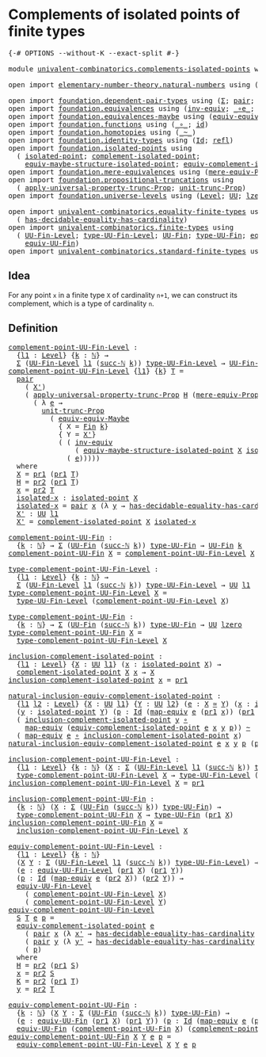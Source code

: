 # Complements of isolated points of finite types

<pre class="Agda"><a id="59" class="Symbol">{-#</a> <a id="63" class="Keyword">OPTIONS</a> <a id="71" class="Pragma">--without-K</a> <a id="83" class="Pragma">--exact-split</a> <a id="97" class="Symbol">#-}</a>

<a id="102" class="Keyword">module</a> <a id="109" href="univalent-combinatorics.complements-isolated-points.html" class="Module">univalent-combinatorics.complements-isolated-points</a> <a id="161" class="Keyword">where</a>

<a id="168" class="Keyword">open</a> <a id="173" class="Keyword">import</a> <a id="180" href="elementary-number-theory.natural-numbers.html" class="Module">elementary-number-theory.natural-numbers</a> <a id="221" class="Keyword">using</a> <a id="227" class="Symbol">(</a><a id="228" href="elementary-number-theory.natural-numbers.html#1444" class="Datatype">ℕ</a><a id="229" class="Symbol">;</a> <a id="231" href="elementary-number-theory.natural-numbers.html#1465" class="InductiveConstructor">zero-ℕ</a><a id="237" class="Symbol">;</a> <a id="239" href="elementary-number-theory.natural-numbers.html#1478" class="InductiveConstructor">succ-ℕ</a><a id="245" class="Symbol">)</a>

<a id="248" class="Keyword">open</a> <a id="253" class="Keyword">import</a> <a id="260" href="foundation.dependent-pair-types.html" class="Module">foundation.dependent-pair-types</a> <a id="292" class="Keyword">using</a> <a id="298" class="Symbol">(</a><a id="299" href="foundation-core.dependent-pair-types.html#502" class="Record">Σ</a><a id="300" class="Symbol">;</a> <a id="302" href="foundation-core.dependent-pair-types.html#575" class="InductiveConstructor">pair</a><a id="306" class="Symbol">;</a> <a id="308" href="foundation-core.dependent-pair-types.html#592" class="Field">pr1</a><a id="311" class="Symbol">;</a> <a id="313" href="foundation-core.dependent-pair-types.html#604" class="Field">pr2</a><a id="316" class="Symbol">)</a>
<a id="318" class="Keyword">open</a> <a id="323" class="Keyword">import</a> <a id="330" href="foundation.equivalences.html" class="Module">foundation.equivalences</a> <a id="354" class="Keyword">using</a> <a id="360" class="Symbol">(</a><a id="361" href="foundation-core.equivalences.html#5707" class="Function">inv-equiv</a><a id="370" class="Symbol">;</a> <a id="372" href="foundation-core.equivalences.html#7843" class="Function Operator">_∘e_</a><a id="376" class="Symbol">;</a> <a id="378" href="foundation-core.equivalences.html#1607" class="Function Operator">_≃_</a><a id="381" class="Symbol">;</a> <a id="383" href="foundation-core.equivalences.html#1807" class="Function">map-equiv</a><a id="392" class="Symbol">)</a>
<a id="394" class="Keyword">open</a> <a id="399" class="Keyword">import</a> <a id="406" href="foundation.equivalences-maybe.html" class="Module">foundation.equivalences-maybe</a> <a id="436" class="Keyword">using</a> <a id="442" class="Symbol">(</a><a id="443" href="foundation.equivalences-maybe.html#15538" class="Function">equiv-equiv-Maybe</a><a id="460" class="Symbol">)</a>
<a id="462" class="Keyword">open</a> <a id="467" class="Keyword">import</a> <a id="474" href="foundation.functions.html" class="Module">foundation.functions</a> <a id="495" class="Keyword">using</a> <a id="501" class="Symbol">(</a><a id="502" href="foundation-core.functions.html#407" class="Function Operator">_∘_</a><a id="505" class="Symbol">;</a> <a id="507" href="foundation-core.functions.html#309" class="Function">id</a><a id="509" class="Symbol">)</a>
<a id="511" class="Keyword">open</a> <a id="516" class="Keyword">import</a> <a id="523" href="foundation.homotopies.html" class="Module">foundation.homotopies</a> <a id="545" class="Keyword">using</a> <a id="551" class="Symbol">(</a><a id="552" href="foundation-core.homotopies.html#467" class="Function Operator">_~_</a><a id="555" class="Symbol">)</a>
<a id="557" class="Keyword">open</a> <a id="562" class="Keyword">import</a> <a id="569" href="foundation.identity-types.html" class="Module">foundation.identity-types</a> <a id="595" class="Keyword">using</a> <a id="601" class="Symbol">(</a><a id="602" href="foundation-core.identity-types.html#641" class="Datatype">Id</a><a id="604" class="Symbol">;</a> <a id="606" href="foundation-core.identity-types.html#694" class="InductiveConstructor">refl</a><a id="610" class="Symbol">)</a>
<a id="612" class="Keyword">open</a> <a id="617" class="Keyword">import</a> <a id="624" href="foundation.isolated-points.html" class="Module">foundation.isolated-points</a> <a id="651" class="Keyword">using</a>
  <a id="659" class="Symbol">(</a> <a id="661" href="foundation.isolated-points.html#2293" class="Function">isolated-point</a><a id="675" class="Symbol">;</a> <a id="677" href="foundation.isolated-points.html#2429" class="Function">complement-isolated-point</a><a id="702" class="Symbol">;</a>
    <a id="708" href="foundation.isolated-points.html#11262" class="Function">equiv-maybe-structure-isolated-point</a><a id="744" class="Symbol">;</a> <a id="746" href="foundation.isolated-points.html#11795" class="Function">equiv-complement-isolated-point</a><a id="777" class="Symbol">)</a>
<a id="779" class="Keyword">open</a> <a id="784" class="Keyword">import</a> <a id="791" href="foundation.mere-equivalences.html" class="Module">foundation.mere-equivalences</a> <a id="820" class="Keyword">using</a> <a id="826" class="Symbol">(</a><a id="827" href="foundation.mere-equivalences.html#1292" class="Function">mere-equiv-Prop</a><a id="842" class="Symbol">)</a>
<a id="844" class="Keyword">open</a> <a id="849" class="Keyword">import</a> <a id="856" href="foundation.propositional-truncations.html" class="Module">foundation.propositional-truncations</a> <a id="893" class="Keyword">using</a>
  <a id="901" class="Symbol">(</a> <a id="903" href="foundation.propositional-truncations.html#5148" class="Function">apply-universal-property-trunc-Prop</a><a id="938" class="Symbol">;</a> <a id="940" href="foundation.propositional-truncations.html#1756" class="Postulate">unit-trunc-Prop</a><a id="955" class="Symbol">)</a>
<a id="957" class="Keyword">open</a> <a id="962" class="Keyword">import</a> <a id="969" href="foundation.universe-levels.html" class="Module">foundation.universe-levels</a> <a id="996" class="Keyword">using</a> <a id="1002" class="Symbol">(</a><a id="1003" href="Agda.Primitive.html#597" class="Postulate">Level</a><a id="1008" class="Symbol">;</a> <a id="1010" href="foundation-core.universe-levels.html#222" class="Primitive">UU</a><a id="1012" class="Symbol">;</a> <a id="1014" href="Agda.Primitive.html#764" class="Primitive">lzero</a><a id="1019" class="Symbol">)</a>

<a id="1022" class="Keyword">open</a> <a id="1027" class="Keyword">import</a> <a id="1034" href="univalent-combinatorics.equality-finite-types.html" class="Module">univalent-combinatorics.equality-finite-types</a> <a id="1080" class="Keyword">using</a>
  <a id="1088" class="Symbol">(</a> <a id="1090" href="univalent-combinatorics.equality-finite-types.html#2861" class="Function">has-decidable-equality-has-cardinality</a><a id="1128" class="Symbol">)</a>
<a id="1130" class="Keyword">open</a> <a id="1135" class="Keyword">import</a> <a id="1142" href="univalent-combinatorics.finite-types.html" class="Module">univalent-combinatorics.finite-types</a> <a id="1179" class="Keyword">using</a>
  <a id="1187" class="Symbol">(</a> <a id="1189" href="univalent-combinatorics.finite-types.html#4556" class="Function">UU-Fin-Level</a><a id="1201" class="Symbol">;</a> <a id="1203" href="univalent-combinatorics.finite-types.html#4651" class="Function">type-UU-Fin-Level</a><a id="1220" class="Symbol">;</a> <a id="1222" href="univalent-combinatorics.finite-types.html#4997" class="Function">UU-Fin</a><a id="1228" class="Symbol">;</a> <a id="1230" href="univalent-combinatorics.finite-types.html#5059" class="Function">type-UU-Fin</a><a id="1241" class="Symbol">;</a> <a id="1243" href="univalent-combinatorics.finite-types.html#15884" class="Function">equiv-UU-Fin-Level</a><a id="1261" class="Symbol">;</a>
    <a id="1267" href="univalent-combinatorics.finite-types.html#17326" class="Function">equiv-UU-Fin</a><a id="1279" class="Symbol">)</a>
<a id="1281" class="Keyword">open</a> <a id="1286" class="Keyword">import</a> <a id="1293" href="univalent-combinatorics.standard-finite-types.html" class="Module">univalent-combinatorics.standard-finite-types</a> <a id="1339" class="Keyword">using</a> <a id="1345" class="Symbol">(</a><a id="1346" href="univalent-combinatorics.standard-finite-types.html#2072" class="Function">Fin</a><a id="1349" class="Symbol">)</a>
</pre>
## Idea

For any point `x` in a finite type `X` of cardinality `n+1`, we can construct its complement, which is a type of cardinality `n`.

## Definition

<pre class="Agda"><a id="complement-point-UU-Fin-Level"></a><a id="1519" href="univalent-combinatorics.complements-isolated-points.html#1519" class="Function">complement-point-UU-Fin-Level</a> <a id="1549" class="Symbol">:</a>
  <a id="1553" class="Symbol">{</a><a id="1554" href="univalent-combinatorics.complements-isolated-points.html#1554" class="Bound">l1</a> <a id="1557" class="Symbol">:</a> <a id="1559" href="Agda.Primitive.html#597" class="Postulate">Level</a><a id="1564" class="Symbol">}</a> <a id="1566" class="Symbol">{</a><a id="1567" href="univalent-combinatorics.complements-isolated-points.html#1567" class="Bound">k</a> <a id="1569" class="Symbol">:</a> <a id="1571" href="elementary-number-theory.natural-numbers.html#1444" class="Datatype">ℕ</a><a id="1572" class="Symbol">}</a> <a id="1574" class="Symbol">→</a>
  <a id="1578" href="foundation-core.dependent-pair-types.html#502" class="Record">Σ</a> <a id="1580" class="Symbol">(</a><a id="1581" href="univalent-combinatorics.finite-types.html#4556" class="Function">UU-Fin-Level</a> <a id="1594" href="univalent-combinatorics.complements-isolated-points.html#1554" class="Bound">l1</a> <a id="1597" class="Symbol">(</a><a id="1598" href="elementary-number-theory.natural-numbers.html#1478" class="InductiveConstructor">succ-ℕ</a> <a id="1605" href="univalent-combinatorics.complements-isolated-points.html#1567" class="Bound">k</a><a id="1606" class="Symbol">))</a> <a id="1609" href="univalent-combinatorics.finite-types.html#4651" class="Function">type-UU-Fin-Level</a> <a id="1627" class="Symbol">→</a> <a id="1629" href="univalent-combinatorics.finite-types.html#4556" class="Function">UU-Fin-Level</a> <a id="1642" href="univalent-combinatorics.complements-isolated-points.html#1554" class="Bound">l1</a> <a id="1645" href="univalent-combinatorics.complements-isolated-points.html#1567" class="Bound">k</a>
<a id="1647" href="univalent-combinatorics.complements-isolated-points.html#1519" class="Function">complement-point-UU-Fin-Level</a> <a id="1677" class="Symbol">{</a><a id="1678" href="univalent-combinatorics.complements-isolated-points.html#1678" class="Bound">l1</a><a id="1680" class="Symbol">}</a> <a id="1682" class="Symbol">{</a><a id="1683" href="univalent-combinatorics.complements-isolated-points.html#1683" class="Bound">k</a><a id="1684" class="Symbol">}</a> <a id="1686" href="univalent-combinatorics.complements-isolated-points.html#1686" class="Bound">T</a> <a id="1688" class="Symbol">=</a>
  <a id="1692" href="foundation-core.dependent-pair-types.html#575" class="InductiveConstructor">pair</a>
    <a id="1701" class="Symbol">(</a> <a id="1703" href="univalent-combinatorics.complements-isolated-points.html#2182" class="Function">X&#39;</a><a id="1705" class="Symbol">)</a>
    <a id="1711" class="Symbol">(</a> <a id="1713" href="foundation.propositional-truncations.html#5148" class="Function">apply-universal-property-trunc-Prop</a> <a id="1749" href="univalent-combinatorics.complements-isolated-points.html#2045" class="Function">H</a> <a id="1751" class="Symbol">(</a><a id="1752" href="foundation.mere-equivalences.html#1292" class="Function">mere-equiv-Prop</a> <a id="1768" class="Symbol">(</a><a id="1769" href="univalent-combinatorics.standard-finite-types.html#2072" class="Function">Fin</a> <a id="1773" href="univalent-combinatorics.complements-isolated-points.html#1683" class="Bound">k</a><a id="1774" class="Symbol">)</a> <a id="1776" href="univalent-combinatorics.complements-isolated-points.html#2182" class="Function">X&#39;</a><a id="1778" class="Symbol">)</a>
      <a id="1786" class="Symbol">(</a> <a id="1788" class="Symbol">λ</a> <a id="1790" href="univalent-combinatorics.complements-isolated-points.html#1790" class="Bound">e</a> <a id="1792" class="Symbol">→</a>
        <a id="1802" href="foundation.propositional-truncations.html#1756" class="Postulate">unit-trunc-Prop</a>
          <a id="1828" class="Symbol">(</a> <a id="1830" href="foundation.equivalences-maybe.html#15538" class="Function">equiv-equiv-Maybe</a>
            <a id="1860" class="Symbol">{</a> <a id="1862" class="Argument">X</a> <a id="1864" class="Symbol">=</a> <a id="1866" href="univalent-combinatorics.standard-finite-types.html#2072" class="Function">Fin</a> <a id="1870" href="univalent-combinatorics.complements-isolated-points.html#1683" class="Bound">k</a><a id="1871" class="Symbol">}</a>
            <a id="1885" class="Symbol">{</a> <a id="1887" class="Argument">Y</a> <a id="1889" class="Symbol">=</a> <a id="1891" href="univalent-combinatorics.complements-isolated-points.html#2182" class="Function">X&#39;</a><a id="1893" class="Symbol">}</a>
            <a id="1907" class="Symbol">(</a> <a id="1909" class="Symbol">(</a> <a id="1911" href="foundation-core.equivalences.html#5707" class="Function">inv-equiv</a>
                <a id="1937" class="Symbol">(</a> <a id="1939" href="foundation.isolated-points.html#11262" class="Function">equiv-maybe-structure-isolated-point</a> <a id="1976" href="univalent-combinatorics.complements-isolated-points.html#2027" class="Function">X</a> <a id="1978" href="univalent-combinatorics.complements-isolated-points.html#2075" class="Function">isolated-x</a><a id="1988" class="Symbol">))</a> <a id="1991" href="foundation-core.equivalences.html#7843" class="Function Operator">∘e</a>
              <a id="2008" class="Symbol">(</a> <a id="2010" href="univalent-combinatorics.complements-isolated-points.html#1790" class="Bound">e</a><a id="2011" class="Symbol">)))))</a>
  <a id="2019" class="Keyword">where</a>
  <a id="2027" href="univalent-combinatorics.complements-isolated-points.html#2027" class="Function">X</a> <a id="2029" class="Symbol">=</a> <a id="2031" href="foundation-core.dependent-pair-types.html#592" class="Field">pr1</a> <a id="2035" class="Symbol">(</a><a id="2036" href="foundation-core.dependent-pair-types.html#592" class="Field">pr1</a> <a id="2040" href="univalent-combinatorics.complements-isolated-points.html#1686" class="Bound">T</a><a id="2041" class="Symbol">)</a>
  <a id="2045" href="univalent-combinatorics.complements-isolated-points.html#2045" class="Function">H</a> <a id="2047" class="Symbol">=</a> <a id="2049" href="foundation-core.dependent-pair-types.html#604" class="Field">pr2</a> <a id="2053" class="Symbol">(</a><a id="2054" href="foundation-core.dependent-pair-types.html#592" class="Field">pr1</a> <a id="2058" href="univalent-combinatorics.complements-isolated-points.html#1686" class="Bound">T</a><a id="2059" class="Symbol">)</a>
  <a id="2063" href="univalent-combinatorics.complements-isolated-points.html#2063" class="Function">x</a> <a id="2065" class="Symbol">=</a> <a id="2067" href="foundation-core.dependent-pair-types.html#604" class="Field">pr2</a> <a id="2071" href="univalent-combinatorics.complements-isolated-points.html#1686" class="Bound">T</a>
  <a id="2075" href="univalent-combinatorics.complements-isolated-points.html#2075" class="Function">isolated-x</a> <a id="2086" class="Symbol">:</a> <a id="2088" href="foundation.isolated-points.html#2293" class="Function">isolated-point</a> <a id="2103" href="univalent-combinatorics.complements-isolated-points.html#2027" class="Function">X</a>
  <a id="2107" href="univalent-combinatorics.complements-isolated-points.html#2075" class="Function">isolated-x</a> <a id="2118" class="Symbol">=</a> <a id="2120" href="foundation-core.dependent-pair-types.html#575" class="InductiveConstructor">pair</a> <a id="2125" href="univalent-combinatorics.complements-isolated-points.html#2063" class="Function">x</a> <a id="2127" class="Symbol">(λ</a> <a id="2130" href="univalent-combinatorics.complements-isolated-points.html#2130" class="Bound">y</a> <a id="2132" class="Symbol">→</a> <a id="2134" href="univalent-combinatorics.equality-finite-types.html#2861" class="Function">has-decidable-equality-has-cardinality</a> <a id="2173" href="univalent-combinatorics.complements-isolated-points.html#2045" class="Function">H</a> <a id="2175" href="univalent-combinatorics.complements-isolated-points.html#2063" class="Function">x</a> <a id="2177" href="univalent-combinatorics.complements-isolated-points.html#2130" class="Bound">y</a><a id="2178" class="Symbol">)</a>
  <a id="2182" href="univalent-combinatorics.complements-isolated-points.html#2182" class="Function">X&#39;</a> <a id="2185" class="Symbol">:</a> <a id="2187" href="foundation-core.universe-levels.html#222" class="Primitive">UU</a> <a id="2190" href="univalent-combinatorics.complements-isolated-points.html#1678" class="Bound">l1</a>
  <a id="2195" href="univalent-combinatorics.complements-isolated-points.html#2182" class="Function">X&#39;</a> <a id="2198" class="Symbol">=</a> <a id="2200" href="foundation.isolated-points.html#2429" class="Function">complement-isolated-point</a> <a id="2226" href="univalent-combinatorics.complements-isolated-points.html#2027" class="Function">X</a> <a id="2228" href="univalent-combinatorics.complements-isolated-points.html#2075" class="Function">isolated-x</a>

<a id="complement-point-UU-Fin"></a><a id="2240" href="univalent-combinatorics.complements-isolated-points.html#2240" class="Function">complement-point-UU-Fin</a> <a id="2264" class="Symbol">:</a>
  <a id="2268" class="Symbol">{</a><a id="2269" href="univalent-combinatorics.complements-isolated-points.html#2269" class="Bound">k</a> <a id="2271" class="Symbol">:</a> <a id="2273" href="elementary-number-theory.natural-numbers.html#1444" class="Datatype">ℕ</a><a id="2274" class="Symbol">}</a> <a id="2276" class="Symbol">→</a> <a id="2278" href="foundation-core.dependent-pair-types.html#502" class="Record">Σ</a> <a id="2280" class="Symbol">(</a><a id="2281" href="univalent-combinatorics.finite-types.html#4997" class="Function">UU-Fin</a> <a id="2288" class="Symbol">(</a><a id="2289" href="elementary-number-theory.natural-numbers.html#1478" class="InductiveConstructor">succ-ℕ</a> <a id="2296" href="univalent-combinatorics.complements-isolated-points.html#2269" class="Bound">k</a><a id="2297" class="Symbol">))</a> <a id="2300" href="univalent-combinatorics.finite-types.html#5059" class="Function">type-UU-Fin</a> <a id="2312" class="Symbol">→</a> <a id="2314" href="univalent-combinatorics.finite-types.html#4997" class="Function">UU-Fin</a> <a id="2321" href="univalent-combinatorics.complements-isolated-points.html#2269" class="Bound">k</a>
<a id="2323" href="univalent-combinatorics.complements-isolated-points.html#2240" class="Function">complement-point-UU-Fin</a> <a id="2347" href="univalent-combinatorics.complements-isolated-points.html#2347" class="Bound">X</a> <a id="2349" class="Symbol">=</a> <a id="2351" href="univalent-combinatorics.complements-isolated-points.html#1519" class="Function">complement-point-UU-Fin-Level</a> <a id="2381" href="univalent-combinatorics.complements-isolated-points.html#2347" class="Bound">X</a>

<a id="type-complement-point-UU-Fin-Level"></a><a id="2384" href="univalent-combinatorics.complements-isolated-points.html#2384" class="Function">type-complement-point-UU-Fin-Level</a> <a id="2419" class="Symbol">:</a>
  <a id="2423" class="Symbol">{</a><a id="2424" href="univalent-combinatorics.complements-isolated-points.html#2424" class="Bound">l1</a> <a id="2427" class="Symbol">:</a> <a id="2429" href="Agda.Primitive.html#597" class="Postulate">Level</a><a id="2434" class="Symbol">}</a> <a id="2436" class="Symbol">{</a><a id="2437" href="univalent-combinatorics.complements-isolated-points.html#2437" class="Bound">k</a> <a id="2439" class="Symbol">:</a> <a id="2441" href="elementary-number-theory.natural-numbers.html#1444" class="Datatype">ℕ</a><a id="2442" class="Symbol">}</a> <a id="2444" class="Symbol">→</a>
  <a id="2448" href="foundation-core.dependent-pair-types.html#502" class="Record">Σ</a> <a id="2450" class="Symbol">(</a><a id="2451" href="univalent-combinatorics.finite-types.html#4556" class="Function">UU-Fin-Level</a> <a id="2464" href="univalent-combinatorics.complements-isolated-points.html#2424" class="Bound">l1</a> <a id="2467" class="Symbol">(</a><a id="2468" href="elementary-number-theory.natural-numbers.html#1478" class="InductiveConstructor">succ-ℕ</a> <a id="2475" href="univalent-combinatorics.complements-isolated-points.html#2437" class="Bound">k</a><a id="2476" class="Symbol">))</a> <a id="2479" href="univalent-combinatorics.finite-types.html#4651" class="Function">type-UU-Fin-Level</a> <a id="2497" class="Symbol">→</a> <a id="2499" href="foundation-core.universe-levels.html#222" class="Primitive">UU</a> <a id="2502" href="univalent-combinatorics.complements-isolated-points.html#2424" class="Bound">l1</a>
<a id="2505" href="univalent-combinatorics.complements-isolated-points.html#2384" class="Function">type-complement-point-UU-Fin-Level</a> <a id="2540" href="univalent-combinatorics.complements-isolated-points.html#2540" class="Bound">X</a> <a id="2542" class="Symbol">=</a>
  <a id="2546" href="univalent-combinatorics.finite-types.html#4651" class="Function">type-UU-Fin-Level</a> <a id="2564" class="Symbol">(</a><a id="2565" href="univalent-combinatorics.complements-isolated-points.html#1519" class="Function">complement-point-UU-Fin-Level</a> <a id="2595" href="univalent-combinatorics.complements-isolated-points.html#2540" class="Bound">X</a><a id="2596" class="Symbol">)</a>

<a id="type-complement-point-UU-Fin"></a><a id="2599" href="univalent-combinatorics.complements-isolated-points.html#2599" class="Function">type-complement-point-UU-Fin</a> <a id="2628" class="Symbol">:</a>
  <a id="2632" class="Symbol">{</a><a id="2633" href="univalent-combinatorics.complements-isolated-points.html#2633" class="Bound">k</a> <a id="2635" class="Symbol">:</a> <a id="2637" href="elementary-number-theory.natural-numbers.html#1444" class="Datatype">ℕ</a><a id="2638" class="Symbol">}</a> <a id="2640" class="Symbol">→</a> <a id="2642" href="foundation-core.dependent-pair-types.html#502" class="Record">Σ</a> <a id="2644" class="Symbol">(</a><a id="2645" href="univalent-combinatorics.finite-types.html#4997" class="Function">UU-Fin</a> <a id="2652" class="Symbol">(</a><a id="2653" href="elementary-number-theory.natural-numbers.html#1478" class="InductiveConstructor">succ-ℕ</a> <a id="2660" href="univalent-combinatorics.complements-isolated-points.html#2633" class="Bound">k</a><a id="2661" class="Symbol">))</a> <a id="2664" href="univalent-combinatorics.finite-types.html#5059" class="Function">type-UU-Fin</a> <a id="2676" class="Symbol">→</a> <a id="2678" href="foundation-core.universe-levels.html#222" class="Primitive">UU</a> <a id="2681" href="Agda.Primitive.html#764" class="Primitive">lzero</a>
<a id="2687" href="univalent-combinatorics.complements-isolated-points.html#2599" class="Function">type-complement-point-UU-Fin</a> <a id="2716" href="univalent-combinatorics.complements-isolated-points.html#2716" class="Bound">X</a> <a id="2718" class="Symbol">=</a>
  <a id="2722" href="univalent-combinatorics.complements-isolated-points.html#2384" class="Function">type-complement-point-UU-Fin-Level</a> <a id="2757" href="univalent-combinatorics.complements-isolated-points.html#2716" class="Bound">X</a>

<a id="inclusion-complement-isolated-point"></a><a id="2760" href="univalent-combinatorics.complements-isolated-points.html#2760" class="Function">inclusion-complement-isolated-point</a> <a id="2796" class="Symbol">:</a>
  <a id="2800" class="Symbol">{</a><a id="2801" href="univalent-combinatorics.complements-isolated-points.html#2801" class="Bound">l1</a> <a id="2804" class="Symbol">:</a> <a id="2806" href="Agda.Primitive.html#597" class="Postulate">Level</a><a id="2811" class="Symbol">}</a> <a id="2813" class="Symbol">{</a><a id="2814" href="univalent-combinatorics.complements-isolated-points.html#2814" class="Bound">X</a> <a id="2816" class="Symbol">:</a> <a id="2818" href="foundation-core.universe-levels.html#222" class="Primitive">UU</a> <a id="2821" href="univalent-combinatorics.complements-isolated-points.html#2801" class="Bound">l1</a><a id="2823" class="Symbol">}</a> <a id="2825" class="Symbol">(</a><a id="2826" href="univalent-combinatorics.complements-isolated-points.html#2826" class="Bound">x</a> <a id="2828" class="Symbol">:</a> <a id="2830" href="foundation.isolated-points.html#2293" class="Function">isolated-point</a> <a id="2845" href="univalent-combinatorics.complements-isolated-points.html#2814" class="Bound">X</a><a id="2846" class="Symbol">)</a> <a id="2848" class="Symbol">→</a>
  <a id="2852" href="foundation.isolated-points.html#2429" class="Function">complement-isolated-point</a> <a id="2878" href="univalent-combinatorics.complements-isolated-points.html#2814" class="Bound">X</a> <a id="2880" href="univalent-combinatorics.complements-isolated-points.html#2826" class="Bound">x</a> <a id="2882" class="Symbol">→</a> <a id="2884" href="univalent-combinatorics.complements-isolated-points.html#2814" class="Bound">X</a>
<a id="2886" href="univalent-combinatorics.complements-isolated-points.html#2760" class="Function">inclusion-complement-isolated-point</a> <a id="2922" href="univalent-combinatorics.complements-isolated-points.html#2922" class="Bound">x</a> <a id="2924" class="Symbol">=</a> <a id="2926" href="foundation-core.dependent-pair-types.html#592" class="Field">pr1</a>

<a id="natural-inclusion-equiv-complement-isolated-point"></a><a id="2931" href="univalent-combinatorics.complements-isolated-points.html#2931" class="Function">natural-inclusion-equiv-complement-isolated-point</a> <a id="2981" class="Symbol">:</a>
  <a id="2985" class="Symbol">{</a><a id="2986" href="univalent-combinatorics.complements-isolated-points.html#2986" class="Bound">l1</a> <a id="2989" href="univalent-combinatorics.complements-isolated-points.html#2989" class="Bound">l2</a> <a id="2992" class="Symbol">:</a> <a id="2994" href="Agda.Primitive.html#597" class="Postulate">Level</a><a id="2999" class="Symbol">}</a> <a id="3001" class="Symbol">{</a><a id="3002" href="univalent-combinatorics.complements-isolated-points.html#3002" class="Bound">X</a> <a id="3004" class="Symbol">:</a> <a id="3006" href="foundation-core.universe-levels.html#222" class="Primitive">UU</a> <a id="3009" href="univalent-combinatorics.complements-isolated-points.html#2986" class="Bound">l1</a><a id="3011" class="Symbol">}</a> <a id="3013" class="Symbol">{</a><a id="3014" href="univalent-combinatorics.complements-isolated-points.html#3014" class="Bound">Y</a> <a id="3016" class="Symbol">:</a> <a id="3018" href="foundation-core.universe-levels.html#222" class="Primitive">UU</a> <a id="3021" href="univalent-combinatorics.complements-isolated-points.html#2989" class="Bound">l2</a><a id="3023" class="Symbol">}</a> <a id="3025" class="Symbol">(</a><a id="3026" href="univalent-combinatorics.complements-isolated-points.html#3026" class="Bound">e</a> <a id="3028" class="Symbol">:</a> <a id="3030" href="univalent-combinatorics.complements-isolated-points.html#3002" class="Bound">X</a> <a id="3032" href="foundation-core.equivalences.html#1607" class="Function Operator">≃</a> <a id="3034" href="univalent-combinatorics.complements-isolated-points.html#3014" class="Bound">Y</a><a id="3035" class="Symbol">)</a> <a id="3037" class="Symbol">(</a><a id="3038" href="univalent-combinatorics.complements-isolated-points.html#3038" class="Bound">x</a> <a id="3040" class="Symbol">:</a> <a id="3042" href="foundation.isolated-points.html#2293" class="Function">isolated-point</a> <a id="3057" href="univalent-combinatorics.complements-isolated-points.html#3002" class="Bound">X</a><a id="3058" class="Symbol">)</a>
  <a id="3062" class="Symbol">(</a><a id="3063" href="univalent-combinatorics.complements-isolated-points.html#3063" class="Bound">y</a> <a id="3065" class="Symbol">:</a> <a id="3067" href="foundation.isolated-points.html#2293" class="Function">isolated-point</a> <a id="3082" href="univalent-combinatorics.complements-isolated-points.html#3014" class="Bound">Y</a><a id="3083" class="Symbol">)</a> <a id="3085" class="Symbol">(</a><a id="3086" href="univalent-combinatorics.complements-isolated-points.html#3086" class="Bound">p</a> <a id="3088" class="Symbol">:</a> <a id="3090" href="foundation-core.identity-types.html#641" class="Datatype">Id</a> <a id="3093" class="Symbol">(</a><a id="3094" href="foundation-core.equivalences.html#1807" class="Function">map-equiv</a> <a id="3104" href="univalent-combinatorics.complements-isolated-points.html#3026" class="Bound">e</a> <a id="3106" class="Symbol">(</a><a id="3107" href="foundation-core.dependent-pair-types.html#592" class="Field">pr1</a> <a id="3111" href="univalent-combinatorics.complements-isolated-points.html#3038" class="Bound">x</a><a id="3112" class="Symbol">))</a> <a id="3115" class="Symbol">(</a><a id="3116" href="foundation-core.dependent-pair-types.html#592" class="Field">pr1</a> <a id="3120" href="univalent-combinatorics.complements-isolated-points.html#3063" class="Bound">y</a><a id="3121" class="Symbol">))</a> <a id="3124" class="Symbol">→</a>
  <a id="3128" class="Symbol">(</a> <a id="3130" href="univalent-combinatorics.complements-isolated-points.html#2760" class="Function">inclusion-complement-isolated-point</a> <a id="3166" href="univalent-combinatorics.complements-isolated-points.html#3063" class="Bound">y</a> <a id="3168" href="foundation-core.functions.html#407" class="Function Operator">∘</a>
    <a id="3174" href="foundation-core.equivalences.html#1807" class="Function">map-equiv</a> <a id="3184" class="Symbol">(</a><a id="3185" href="foundation.isolated-points.html#11795" class="Function">equiv-complement-isolated-point</a> <a id="3217" href="univalent-combinatorics.complements-isolated-points.html#3026" class="Bound">e</a> <a id="3219" href="univalent-combinatorics.complements-isolated-points.html#3038" class="Bound">x</a> <a id="3221" href="univalent-combinatorics.complements-isolated-points.html#3063" class="Bound">y</a> <a id="3223" href="univalent-combinatorics.complements-isolated-points.html#3086" class="Bound">p</a><a id="3224" class="Symbol">))</a> <a id="3227" href="foundation-core.homotopies.html#467" class="Function Operator">~</a>
  <a id="3231" class="Symbol">(</a> <a id="3233" href="foundation-core.equivalences.html#1807" class="Function">map-equiv</a> <a id="3243" href="univalent-combinatorics.complements-isolated-points.html#3026" class="Bound">e</a> <a id="3245" href="foundation-core.functions.html#407" class="Function Operator">∘</a> <a id="3247" href="univalent-combinatorics.complements-isolated-points.html#2760" class="Function">inclusion-complement-isolated-point</a> <a id="3283" href="univalent-combinatorics.complements-isolated-points.html#3038" class="Bound">x</a><a id="3284" class="Symbol">)</a>
<a id="3286" href="univalent-combinatorics.complements-isolated-points.html#2931" class="Function">natural-inclusion-equiv-complement-isolated-point</a> <a id="3336" href="univalent-combinatorics.complements-isolated-points.html#3336" class="Bound">e</a> <a id="3338" href="univalent-combinatorics.complements-isolated-points.html#3338" class="Bound">x</a> <a id="3340" href="univalent-combinatorics.complements-isolated-points.html#3340" class="Bound">y</a> <a id="3342" href="univalent-combinatorics.complements-isolated-points.html#3342" class="Bound">p</a> <a id="3344" class="Symbol">(</a><a id="3345" href="foundation-core.dependent-pair-types.html#575" class="InductiveConstructor">pair</a> <a id="3350" href="univalent-combinatorics.complements-isolated-points.html#3350" class="Bound">x&#39;</a> <a id="3353" href="univalent-combinatorics.complements-isolated-points.html#3353" class="Bound">f</a><a id="3354" class="Symbol">)</a> <a id="3356" class="Symbol">=</a> <a id="3358" href="foundation-core.identity-types.html#694" class="InductiveConstructor">refl</a>

<a id="inclusion-complement-point-UU-Fin-Level"></a><a id="3364" href="univalent-combinatorics.complements-isolated-points.html#3364" class="Function">inclusion-complement-point-UU-Fin-Level</a> <a id="3404" class="Symbol">:</a>
  <a id="3408" class="Symbol">{</a><a id="3409" href="univalent-combinatorics.complements-isolated-points.html#3409" class="Bound">l1</a> <a id="3412" class="Symbol">:</a> <a id="3414" href="Agda.Primitive.html#597" class="Postulate">Level</a><a id="3419" class="Symbol">}</a> <a id="3421" class="Symbol">{</a><a id="3422" href="univalent-combinatorics.complements-isolated-points.html#3422" class="Bound">k</a> <a id="3424" class="Symbol">:</a> <a id="3426" href="elementary-number-theory.natural-numbers.html#1444" class="Datatype">ℕ</a><a id="3427" class="Symbol">}</a> <a id="3429" class="Symbol">(</a><a id="3430" href="univalent-combinatorics.complements-isolated-points.html#3430" class="Bound">X</a> <a id="3432" class="Symbol">:</a> <a id="3434" href="foundation-core.dependent-pair-types.html#502" class="Record">Σ</a> <a id="3436" class="Symbol">(</a><a id="3437" href="univalent-combinatorics.finite-types.html#4556" class="Function">UU-Fin-Level</a> <a id="3450" href="univalent-combinatorics.complements-isolated-points.html#3409" class="Bound">l1</a> <a id="3453" class="Symbol">(</a><a id="3454" href="elementary-number-theory.natural-numbers.html#1478" class="InductiveConstructor">succ-ℕ</a> <a id="3461" href="univalent-combinatorics.complements-isolated-points.html#3422" class="Bound">k</a><a id="3462" class="Symbol">))</a> <a id="3465" href="univalent-combinatorics.finite-types.html#4651" class="Function">type-UU-Fin-Level</a><a id="3482" class="Symbol">)</a> <a id="3484" class="Symbol">→</a>
  <a id="3488" href="univalent-combinatorics.complements-isolated-points.html#2384" class="Function">type-complement-point-UU-Fin-Level</a> <a id="3523" href="univalent-combinatorics.complements-isolated-points.html#3430" class="Bound">X</a> <a id="3525" class="Symbol">→</a> <a id="3527" href="univalent-combinatorics.finite-types.html#4651" class="Function">type-UU-Fin-Level</a> <a id="3545" class="Symbol">(</a><a id="3546" href="foundation-core.dependent-pair-types.html#592" class="Field">pr1</a> <a id="3550" href="univalent-combinatorics.complements-isolated-points.html#3430" class="Bound">X</a><a id="3551" class="Symbol">)</a>
<a id="3553" href="univalent-combinatorics.complements-isolated-points.html#3364" class="Function">inclusion-complement-point-UU-Fin-Level</a> <a id="3593" href="univalent-combinatorics.complements-isolated-points.html#3593" class="Bound">X</a> <a id="3595" class="Symbol">=</a> <a id="3597" href="foundation-core.dependent-pair-types.html#592" class="Field">pr1</a>

<a id="inclusion-complement-point-UU-Fin"></a><a id="3602" href="univalent-combinatorics.complements-isolated-points.html#3602" class="Function">inclusion-complement-point-UU-Fin</a> <a id="3636" class="Symbol">:</a>
  <a id="3640" class="Symbol">{</a><a id="3641" href="univalent-combinatorics.complements-isolated-points.html#3641" class="Bound">k</a> <a id="3643" class="Symbol">:</a> <a id="3645" href="elementary-number-theory.natural-numbers.html#1444" class="Datatype">ℕ</a><a id="3646" class="Symbol">}</a> <a id="3648" class="Symbol">(</a><a id="3649" href="univalent-combinatorics.complements-isolated-points.html#3649" class="Bound">X</a> <a id="3651" class="Symbol">:</a> <a id="3653" href="foundation-core.dependent-pair-types.html#502" class="Record">Σ</a> <a id="3655" class="Symbol">(</a><a id="3656" href="univalent-combinatorics.finite-types.html#4997" class="Function">UU-Fin</a> <a id="3663" class="Symbol">(</a><a id="3664" href="elementary-number-theory.natural-numbers.html#1478" class="InductiveConstructor">succ-ℕ</a> <a id="3671" href="univalent-combinatorics.complements-isolated-points.html#3641" class="Bound">k</a><a id="3672" class="Symbol">))</a> <a id="3675" href="univalent-combinatorics.finite-types.html#5059" class="Function">type-UU-Fin</a><a id="3686" class="Symbol">)</a> <a id="3688" class="Symbol">→</a>
  <a id="3692" href="univalent-combinatorics.complements-isolated-points.html#2599" class="Function">type-complement-point-UU-Fin</a> <a id="3721" href="univalent-combinatorics.complements-isolated-points.html#3649" class="Bound">X</a> <a id="3723" class="Symbol">→</a> <a id="3725" href="univalent-combinatorics.finite-types.html#5059" class="Function">type-UU-Fin</a> <a id="3737" class="Symbol">(</a><a id="3738" href="foundation-core.dependent-pair-types.html#592" class="Field">pr1</a> <a id="3742" href="univalent-combinatorics.complements-isolated-points.html#3649" class="Bound">X</a><a id="3743" class="Symbol">)</a>
<a id="3745" href="univalent-combinatorics.complements-isolated-points.html#3602" class="Function">inclusion-complement-point-UU-Fin</a> <a id="3779" href="univalent-combinatorics.complements-isolated-points.html#3779" class="Bound">X</a> <a id="3781" class="Symbol">=</a>
  <a id="3785" href="univalent-combinatorics.complements-isolated-points.html#3364" class="Function">inclusion-complement-point-UU-Fin-Level</a> <a id="3825" href="univalent-combinatorics.complements-isolated-points.html#3779" class="Bound">X</a>

<a id="equiv-complement-point-UU-Fin-Level"></a><a id="3828" href="univalent-combinatorics.complements-isolated-points.html#3828" class="Function">equiv-complement-point-UU-Fin-Level</a> <a id="3864" class="Symbol">:</a>
  <a id="3868" class="Symbol">{</a><a id="3869" href="univalent-combinatorics.complements-isolated-points.html#3869" class="Bound">l1</a> <a id="3872" class="Symbol">:</a> <a id="3874" href="Agda.Primitive.html#597" class="Postulate">Level</a><a id="3879" class="Symbol">}</a> <a id="3881" class="Symbol">{</a><a id="3882" href="univalent-combinatorics.complements-isolated-points.html#3882" class="Bound">k</a> <a id="3884" class="Symbol">:</a> <a id="3886" href="elementary-number-theory.natural-numbers.html#1444" class="Datatype">ℕ</a><a id="3887" class="Symbol">}</a>
  <a id="3891" class="Symbol">(</a><a id="3892" href="univalent-combinatorics.complements-isolated-points.html#3892" class="Bound">X</a> <a id="3894" href="univalent-combinatorics.complements-isolated-points.html#3894" class="Bound">Y</a> <a id="3896" class="Symbol">:</a> <a id="3898" href="foundation-core.dependent-pair-types.html#502" class="Record">Σ</a> <a id="3900" class="Symbol">(</a><a id="3901" href="univalent-combinatorics.finite-types.html#4556" class="Function">UU-Fin-Level</a> <a id="3914" href="univalent-combinatorics.complements-isolated-points.html#3869" class="Bound">l1</a> <a id="3917" class="Symbol">(</a><a id="3918" href="elementary-number-theory.natural-numbers.html#1478" class="InductiveConstructor">succ-ℕ</a> <a id="3925" href="univalent-combinatorics.complements-isolated-points.html#3882" class="Bound">k</a><a id="3926" class="Symbol">))</a> <a id="3929" href="univalent-combinatorics.finite-types.html#4651" class="Function">type-UU-Fin-Level</a><a id="3946" class="Symbol">)</a> <a id="3948" class="Symbol">→</a>
  <a id="3952" class="Symbol">(</a><a id="3953" href="univalent-combinatorics.complements-isolated-points.html#3953" class="Bound">e</a> <a id="3955" class="Symbol">:</a> <a id="3957" href="univalent-combinatorics.finite-types.html#15884" class="Function">equiv-UU-Fin-Level</a> <a id="3976" class="Symbol">(</a><a id="3977" href="foundation-core.dependent-pair-types.html#592" class="Field">pr1</a> <a id="3981" href="univalent-combinatorics.complements-isolated-points.html#3892" class="Bound">X</a><a id="3982" class="Symbol">)</a> <a id="3984" class="Symbol">(</a><a id="3985" href="foundation-core.dependent-pair-types.html#592" class="Field">pr1</a> <a id="3989" href="univalent-combinatorics.complements-isolated-points.html#3894" class="Bound">Y</a><a id="3990" class="Symbol">))</a>
  <a id="3995" class="Symbol">(</a><a id="3996" href="univalent-combinatorics.complements-isolated-points.html#3996" class="Bound">p</a> <a id="3998" class="Symbol">:</a> <a id="4000" href="foundation-core.identity-types.html#641" class="Datatype">Id</a> <a id="4003" class="Symbol">(</a><a id="4004" href="foundation-core.equivalences.html#1807" class="Function">map-equiv</a> <a id="4014" href="univalent-combinatorics.complements-isolated-points.html#3953" class="Bound">e</a> <a id="4016" class="Symbol">(</a><a id="4017" href="foundation-core.dependent-pair-types.html#604" class="Field">pr2</a> <a id="4021" href="univalent-combinatorics.complements-isolated-points.html#3892" class="Bound">X</a><a id="4022" class="Symbol">))</a> <a id="4025" class="Symbol">(</a><a id="4026" href="foundation-core.dependent-pair-types.html#604" class="Field">pr2</a> <a id="4030" href="univalent-combinatorics.complements-isolated-points.html#3894" class="Bound">Y</a><a id="4031" class="Symbol">))</a> <a id="4034" class="Symbol">→</a>
  <a id="4038" href="univalent-combinatorics.finite-types.html#15884" class="Function">equiv-UU-Fin-Level</a>
    <a id="4061" class="Symbol">(</a> <a id="4063" href="univalent-combinatorics.complements-isolated-points.html#1519" class="Function">complement-point-UU-Fin-Level</a> <a id="4093" href="univalent-combinatorics.complements-isolated-points.html#3892" class="Bound">X</a><a id="4094" class="Symbol">)</a>
    <a id="4100" class="Symbol">(</a> <a id="4102" href="univalent-combinatorics.complements-isolated-points.html#1519" class="Function">complement-point-UU-Fin-Level</a> <a id="4132" href="univalent-combinatorics.complements-isolated-points.html#3894" class="Bound">Y</a><a id="4133" class="Symbol">)</a>
<a id="4135" href="univalent-combinatorics.complements-isolated-points.html#3828" class="Function">equiv-complement-point-UU-Fin-Level</a>
  <a id="4173" href="univalent-combinatorics.complements-isolated-points.html#4173" class="Bound">S</a> <a id="4175" href="univalent-combinatorics.complements-isolated-points.html#4175" class="Bound">T</a> <a id="4177" href="univalent-combinatorics.complements-isolated-points.html#4177" class="Bound">e</a> <a id="4179" href="univalent-combinatorics.complements-isolated-points.html#4179" class="Bound">p</a> <a id="4181" class="Symbol">=</a>
  <a id="4185" href="foundation.isolated-points.html#11795" class="Function">equiv-complement-isolated-point</a> <a id="4217" href="univalent-combinatorics.complements-isolated-points.html#4177" class="Bound">e</a>
    <a id="4223" class="Symbol">(</a> <a id="4225" href="foundation-core.dependent-pair-types.html#575" class="InductiveConstructor">pair</a> <a id="4230" href="univalent-combinatorics.complements-isolated-points.html#4394" class="Function">x</a> <a id="4232" class="Symbol">(λ</a> <a id="4235" href="univalent-combinatorics.complements-isolated-points.html#4235" class="Bound">x&#39;</a> <a id="4238" class="Symbol">→</a> <a id="4240" href="univalent-combinatorics.equality-finite-types.html#2861" class="Function">has-decidable-equality-has-cardinality</a> <a id="4279" href="univalent-combinatorics.complements-isolated-points.html#4376" class="Function">H</a> <a id="4281" href="univalent-combinatorics.complements-isolated-points.html#4394" class="Function">x</a> <a id="4283" href="univalent-combinatorics.complements-isolated-points.html#4235" class="Bound">x&#39;</a><a id="4285" class="Symbol">))</a>
    <a id="4292" class="Symbol">(</a> <a id="4294" href="foundation-core.dependent-pair-types.html#575" class="InductiveConstructor">pair</a> <a id="4299" href="univalent-combinatorics.complements-isolated-points.html#4424" class="Function">y</a> <a id="4301" class="Symbol">(λ</a> <a id="4304" href="univalent-combinatorics.complements-isolated-points.html#4304" class="Bound">y&#39;</a> <a id="4307" class="Symbol">→</a> <a id="4309" href="univalent-combinatorics.equality-finite-types.html#2861" class="Function">has-decidable-equality-has-cardinality</a> <a id="4348" href="univalent-combinatorics.complements-isolated-points.html#4406" class="Function">K</a> <a id="4350" href="univalent-combinatorics.complements-isolated-points.html#4424" class="Function">y</a> <a id="4352" href="univalent-combinatorics.complements-isolated-points.html#4304" class="Bound">y&#39;</a><a id="4354" class="Symbol">))</a>
    <a id="4361" class="Symbol">(</a> <a id="4363" href="univalent-combinatorics.complements-isolated-points.html#4179" class="Bound">p</a><a id="4364" class="Symbol">)</a>
  <a id="4368" class="Keyword">where</a>
  <a id="4376" href="univalent-combinatorics.complements-isolated-points.html#4376" class="Function">H</a> <a id="4378" class="Symbol">=</a> <a id="4380" href="foundation-core.dependent-pair-types.html#604" class="Field">pr2</a> <a id="4384" class="Symbol">(</a><a id="4385" href="foundation-core.dependent-pair-types.html#592" class="Field">pr1</a> <a id="4389" href="univalent-combinatorics.complements-isolated-points.html#4173" class="Bound">S</a><a id="4390" class="Symbol">)</a>
  <a id="4394" href="univalent-combinatorics.complements-isolated-points.html#4394" class="Function">x</a> <a id="4396" class="Symbol">=</a> <a id="4398" href="foundation-core.dependent-pair-types.html#604" class="Field">pr2</a> <a id="4402" href="univalent-combinatorics.complements-isolated-points.html#4173" class="Bound">S</a>
  <a id="4406" href="univalent-combinatorics.complements-isolated-points.html#4406" class="Function">K</a> <a id="4408" class="Symbol">=</a> <a id="4410" href="foundation-core.dependent-pair-types.html#604" class="Field">pr2</a> <a id="4414" class="Symbol">(</a><a id="4415" href="foundation-core.dependent-pair-types.html#592" class="Field">pr1</a> <a id="4419" href="univalent-combinatorics.complements-isolated-points.html#4175" class="Bound">T</a><a id="4420" class="Symbol">)</a>
  <a id="4424" href="univalent-combinatorics.complements-isolated-points.html#4424" class="Function">y</a> <a id="4426" class="Symbol">=</a> <a id="4428" href="foundation-core.dependent-pair-types.html#604" class="Field">pr2</a> <a id="4432" href="univalent-combinatorics.complements-isolated-points.html#4175" class="Bound">T</a>

<a id="equiv-complement-point-UU-Fin"></a><a id="4435" href="univalent-combinatorics.complements-isolated-points.html#4435" class="Function">equiv-complement-point-UU-Fin</a> <a id="4465" class="Symbol">:</a>
  <a id="4469" class="Symbol">{</a><a id="4470" href="univalent-combinatorics.complements-isolated-points.html#4470" class="Bound">k</a> <a id="4472" class="Symbol">:</a> <a id="4474" href="elementary-number-theory.natural-numbers.html#1444" class="Datatype">ℕ</a><a id="4475" class="Symbol">}</a> <a id="4477" class="Symbol">(</a><a id="4478" href="univalent-combinatorics.complements-isolated-points.html#4478" class="Bound">X</a> <a id="4480" href="univalent-combinatorics.complements-isolated-points.html#4480" class="Bound">Y</a> <a id="4482" class="Symbol">:</a> <a id="4484" href="foundation-core.dependent-pair-types.html#502" class="Record">Σ</a> <a id="4486" class="Symbol">(</a><a id="4487" href="univalent-combinatorics.finite-types.html#4997" class="Function">UU-Fin</a> <a id="4494" class="Symbol">(</a><a id="4495" href="elementary-number-theory.natural-numbers.html#1478" class="InductiveConstructor">succ-ℕ</a> <a id="4502" href="univalent-combinatorics.complements-isolated-points.html#4470" class="Bound">k</a><a id="4503" class="Symbol">))</a> <a id="4506" href="univalent-combinatorics.finite-types.html#5059" class="Function">type-UU-Fin</a><a id="4517" class="Symbol">)</a> <a id="4519" class="Symbol">→</a>
  <a id="4523" class="Symbol">(</a><a id="4524" href="univalent-combinatorics.complements-isolated-points.html#4524" class="Bound">e</a> <a id="4526" class="Symbol">:</a> <a id="4528" href="univalent-combinatorics.finite-types.html#17326" class="Function">equiv-UU-Fin</a> <a id="4541" class="Symbol">(</a><a id="4542" href="foundation-core.dependent-pair-types.html#592" class="Field">pr1</a> <a id="4546" href="univalent-combinatorics.complements-isolated-points.html#4478" class="Bound">X</a><a id="4547" class="Symbol">)</a> <a id="4549" class="Symbol">(</a><a id="4550" href="foundation-core.dependent-pair-types.html#592" class="Field">pr1</a> <a id="4554" href="univalent-combinatorics.complements-isolated-points.html#4480" class="Bound">Y</a><a id="4555" class="Symbol">))</a> <a id="4558" class="Symbol">(</a><a id="4559" href="univalent-combinatorics.complements-isolated-points.html#4559" class="Bound">p</a> <a id="4561" class="Symbol">:</a> <a id="4563" href="foundation-core.identity-types.html#641" class="Datatype">Id</a> <a id="4566" class="Symbol">(</a><a id="4567" href="foundation-core.equivalences.html#1807" class="Function">map-equiv</a> <a id="4577" href="univalent-combinatorics.complements-isolated-points.html#4524" class="Bound">e</a> <a id="4579" class="Symbol">(</a><a id="4580" href="foundation-core.dependent-pair-types.html#604" class="Field">pr2</a> <a id="4584" href="univalent-combinatorics.complements-isolated-points.html#4478" class="Bound">X</a><a id="4585" class="Symbol">))</a> <a id="4588" class="Symbol">(</a><a id="4589" href="foundation-core.dependent-pair-types.html#604" class="Field">pr2</a> <a id="4593" href="univalent-combinatorics.complements-isolated-points.html#4480" class="Bound">Y</a><a id="4594" class="Symbol">))</a> <a id="4597" class="Symbol">→</a>
  <a id="4601" href="univalent-combinatorics.finite-types.html#17326" class="Function">equiv-UU-Fin</a> <a id="4614" class="Symbol">(</a><a id="4615" href="univalent-combinatorics.complements-isolated-points.html#2240" class="Function">complement-point-UU-Fin</a> <a id="4639" href="univalent-combinatorics.complements-isolated-points.html#4478" class="Bound">X</a><a id="4640" class="Symbol">)</a> <a id="4642" class="Symbol">(</a><a id="4643" href="univalent-combinatorics.complements-isolated-points.html#2240" class="Function">complement-point-UU-Fin</a> <a id="4667" href="univalent-combinatorics.complements-isolated-points.html#4480" class="Bound">Y</a><a id="4668" class="Symbol">)</a>
<a id="4670" href="univalent-combinatorics.complements-isolated-points.html#4435" class="Function">equiv-complement-point-UU-Fin</a> <a id="4700" href="univalent-combinatorics.complements-isolated-points.html#4700" class="Bound">X</a> <a id="4702" href="univalent-combinatorics.complements-isolated-points.html#4702" class="Bound">Y</a> <a id="4704" href="univalent-combinatorics.complements-isolated-points.html#4704" class="Bound">e</a> <a id="4706" href="univalent-combinatorics.complements-isolated-points.html#4706" class="Bound">p</a> <a id="4708" class="Symbol">=</a>
  <a id="4712" href="univalent-combinatorics.complements-isolated-points.html#3828" class="Function">equiv-complement-point-UU-Fin-Level</a> <a id="4748" href="univalent-combinatorics.complements-isolated-points.html#4700" class="Bound">X</a> <a id="4750" href="univalent-combinatorics.complements-isolated-points.html#4702" class="Bound">Y</a> <a id="4752" href="univalent-combinatorics.complements-isolated-points.html#4704" class="Bound">e</a> <a id="4754" href="univalent-combinatorics.complements-isolated-points.html#4706" class="Bound">p</a>
</pre>